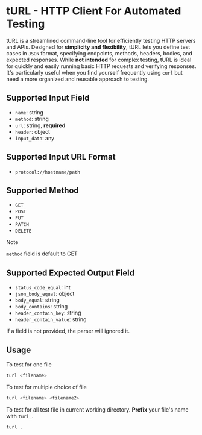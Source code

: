 # tURL - HTTP Client For Automated Testing

tURL is a streamlined command-line tool for efficiently testing HTTP servers and APIs.
Designed for **simplicity and flexibility**, tURL lets you define test cases in `JSON` format,
specifying endpoints, methods, headers, bodies, and expected responses.
While **not intended** for complex testing, tURL is ideal for quickly and easily running basic HTTP requests and verifying responses.
It's particularly useful when you find yourself frequently using `curl` but need a more organized and reusable approach to testing.

## Supported Input Field
- `name`: string
- `method`: string
- `url`: string, **required**
- `header`: object
- `input_data`: any

## Supported Input URL Format
- `protocol://hostname/path`

## Supported Method
- `GET`
- `POST`
- `PUT`
- `PATCH`
- `DELETE`

> [!NOTE]
> `method` field is default to GET

## Supported Expected Output Field
- `status_code_equal`: int
- `json_body_equal`: object
- `body_equal`: string
- `body_contains`: string
- `header_contain_key`: string
- `header_contain_value`: string

If a field is not provided, the parser will ignored it.

## Usage

To test for one file
```bash
turl <filename>
```

To test for multiple choice of file
```bash
turl <filename> <filename2>
```

To test for all test file in current working directory.
**Prefix** your file's name with `turl_`.
```bash
turl .
```
